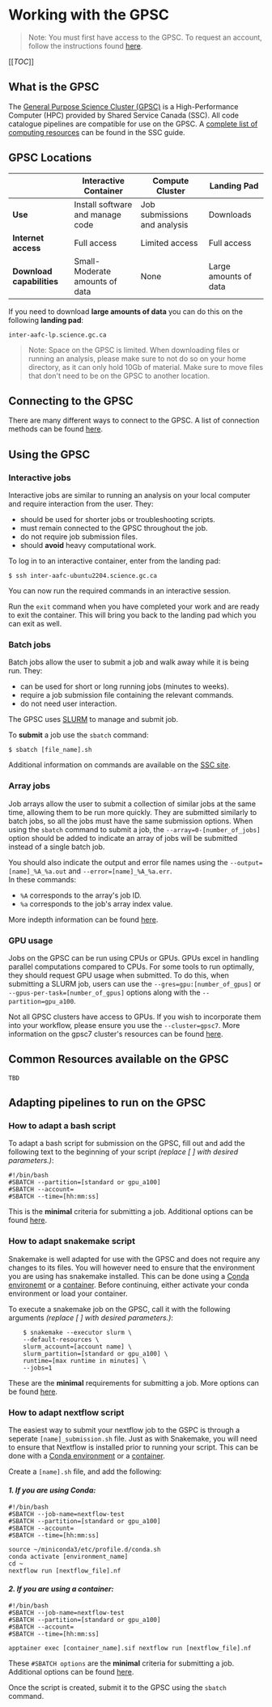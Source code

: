 # Working with the GPSC
> Note:
    You must first have access to the GPSC. To request an account, follow the instructions found [here](https://gcxgce.sharepoint.com/teams/1000645/SitePages/GPSC-Guides.aspx?OR=Teams-HL&CT=1708971900190&clickparams=eyJBcHBOYW1lIjoiVGVhbXMtRGVza3RvcCIsIkFwcFZlcnNpb24iOiIyNy8yNDAxMDQxNzUwNCIsIkhhc0ZlZGVyYXRlZFVzZXIiOmZhbHNlfQ%3D%3D#fill-out-account-request-form).  

[[_TOC_]]

## What is the GPSC
The [General Purpose Science Cluster (GPSC)](https://portal.science.gc.ca/confluence/) is a High-Performance Computer (HPC) provided by Shared Service Canada (SSC). All code catalogue pipelines are compatible for use on the GPSC. A [complete list of computing resources](https://portal.science.gc.ca/confluence/display/SCIDOCS/Compute+Resources) can be found in the SSC guide.

## GPSC Locations


|             | **Interactive Container**          | **Compute Cluster** | **Landing Pad**   |
| ---------------- | -------------| -------------| -------------|  
 | **Use** |Install software and manage code| Job submissions and analysis | Downloads|
 |**Internet access**| Full access | Limited access |Full access|
 |**Download capabilities**|Small-Moderate amounts of data | None | Large amounts of data|
 

If you need to download **large amounts of data** you can do this on the following **landing pad**:

    inter-aafc-lp.science.gc.ca

> Note: Space on the GPSC is limited. When downloading files or running an analysis, please make sure to not do so on your home directory, as it can only hold 10Gb of material. Make sure to move files that don't need to be on the GPSC to another location.

## Connecting to the GPSC
There are many different ways to connect to the GPSC. A list of connection methods can be found [here](https://gcxgce.sharepoint.com/teams/1000645/SitePages/GPSC-Guides.aspx?OR=Teams-HL&CT=1708971900190&clickparams=eyJBcHBOYW1lIjoiVGVhbXMtRGVza3RvcCIsIkFwcFZlcnNpb24iOiIyNy8yNDAxMDQxNzUwNCIsIkhhc0ZlZGVyYXRlZFVzZXIiOmZhbHNlfQ%3D%3D#connecting-to-the-gpsc).  


## Using the GPSC
### Interactive jobs
Interactive jobs are similar to running an analysis on your local computer and require interaction from the user. They:
- should be used for shorter jobs or troubleshooting scripts.
- must remain connected to the GPSC throughout the job.
- do not require job submission files.
- should **avoid** heavy computational work.

To log in to an interactive container, enter from the landing pad:

    $ ssh inter-aafc-ubuntu2204.science.gc.ca

You can now run the required commands in an interactive session.

Run the `exit` command when you have completed your work and are ready to exit the container. This will bring you back to the landing pad which you can exit as well.


### Batch jobs
Batch jobs allow the user to submit a job and walk away while it is being run. They:
- can be used for short or long running jobs (minutes to weeks).
- require a job submission file containing the relevant commands.
- do not need user interaction.

The GPSC uses [SLURM](https://slurm.schedmd.com/documentation.html) to manage and submit job.  

To **submit** a job use the `sbatch` command:  
    
    $ sbatch [file_name].sh

Additional information on commands are available on the [SSC site](https://portal.science.gc.ca/confluence/display/SCIDOCS/Quick+Start+to+Using+Linux+Clusters+With+SLURM).

### Array jobs 
Job arrays allow the user to submit a collection of similar jobs at the same time, allowing them to be run more quickly. They are submitted similarly to batch jobs, so all the jobs must have the same submission options. When using the `sbatch` command to submit a job, the `--array=0-[number_of_jobs]` option should be added to indicate an array of jobs will be submitted instead of a single batch job. 

You should also indicate the output and error file names using the `--output=[name]_%A_%a.out` and `--error=[name]_%A_%a.err`.  
In these commands:
- `%A` corresponds to the array's job ID.
- `%a` corresponds to the job's array index value.  

More indepth information can be found [here](https://slurm.schedmd.com/job_array.html).

### GPU usage
Jobs on the GPSC can be run using CPUs or GPUs. GPUs excel in handling parallel computations compared to CPUs. For some tools to run optimally, they should request GPU usage when submitted. To do this, when submitting a SLURM job, users can use the `--gres=gpu:[number_of_gpus]` or `--gpus-per-task=[number_of_gpus]` options along with the `--partition=gpu_a100`.  

Not all GPSC clusters have access to GPUs. If you wish to incorporate them into your workflow, please ensure you use the `--cluster=gpsc7`. More information on the gpsc7 cluster's resources can be found [here](https://portal.science.gc.ca/confluence/display/SCIDOCS/gpsc7).

## Common Resources available on the GPSC
    TBD

## Adapting pipelines to run on the GPSC
### How to adapt a bash script 
To adapt a bash script for submission on the GPSC, fill out and add the following text to the beginning of your script *(replace [ ] with desired parameters.)*:  
    
    #!/bin/bash
    #SBATCH --partition=[standard or gpu_a100]
    #SBATCH --account=
    #SBATCH --time=[hh:mm:ss]

This is the **minimal** criteria for submitting a job. Additional options can be found [here](https://slurm.schedmd.com/pdfs/summary.pdf). 

### How to adapt snakemake script
Snakemake is well adapted for use with the GPSC and does not require any changes to its files. You will however need to ensure that the environment you are using has snakemake installed. This can be done using a [Conda environemt](https://gcxgce.sharepoint.com/teams/1000645/SitePages/Conda-Tutorial.aspx) or a [container](apptainer_guide.md). Before continuing, either activate your conda environment or load your container.  

To execute a snakemake job on the GPSC, call it with the following arguments *(replace [ ] with desired parameters.)*:

		$ snakemake --executor slurm \
        --default-resources \
        slurm_account=[account name] \
        slurm_partition=[standard or gpu_a100] \
        runtime=[max runtime in minutes] \
        --jobs=1

These are the **minimal** requirements for submitting a job. More options can be found [here](https://snakemake.readthedocs.io/en/v7.19.1/executing/cluster.html#advanced-resource-specifications).
### How to adapt nextflow script
The easiest way to submit your nextflow job to the GSPC is through a seperate `[name]_submission.sh` file. Just as with Snakemake, you will need to ensure that Nextflow is installed prior to running your script. This can be done with a [Conda environment](https://gcxgce.sharepoint.com/teams/1000645/SitePages/Conda-Tutorial.aspx) or a [container](apptainer_guide.md). 


Create a `[name].sh` file, and add the following:
#### *1. If you are using Conda:*

    #!/bin/bash
    #SBATCH --job-name=nextflow-test
    #SBATCH --partition=[standard or gpu_a100]
    #SBATCH --account=
    #SBATCH --time=[hh:mm:ss]

    source ~/miniconda3/etc/profile.d/conda.sh
    conda activate [environment_name]
    cd ~
    nextflow run [nextflow_file].nf

#### *2. If you are using a container:*

    #!/bin/bash
    #SBATCH --job-name=nextflow-test
    #SBATCH --partition=[standard or gpu_a100]
    #SBATCH --account=
    #SBATCH --time=[hh:mm:ss]

    apptainer exec [container_name].sif nextflow run [nextflow_file].nf

These `#SBATCH options` are the **minimal** criteria for submitting a job. Additional options can be found [here](https://slurm.schedmd.com/pdfs/summary.pdf). 

Once the script is created, submit it to the GPSC using the `sbatch` command.





